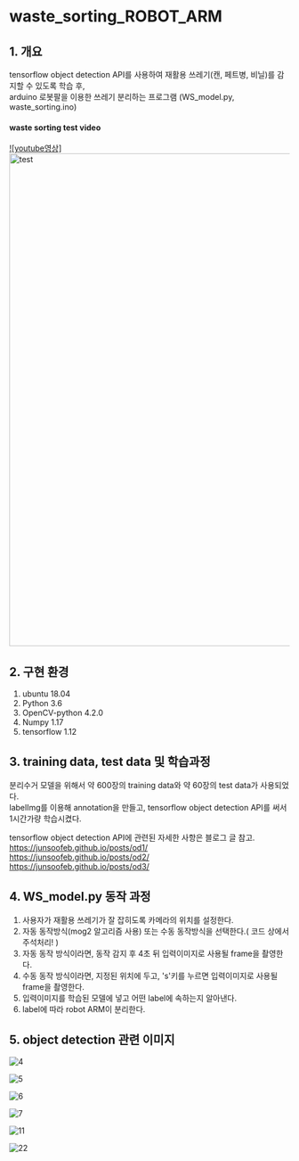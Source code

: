 # waste_sorting_ROBOT_ARM
 

## 1. 개요

tensorflow object detection API를 사용하여 재활용 쓰레기(캔, 페트병, 비닐)를 감지할 수 있도록 학습 후,  
arduino 로봇팔을 이용한 쓰레기 분리하는 프로그램 (WS_model.py, waste_sorting.ino)  

#### waste sorting test video

[![youtube영상]<img width="884" alt="test" src="https://user-images.githubusercontent.com/46870741/72788373-25214900-3c75-11ea-8ba0-1607e2e961ef.png">](https://youtu.be/HzhoB2_SR_w)


## 2. 구현 환경

1) ubuntu 18.04
2) Python 3.6
3) OpenCV-python 4.2.0
4) Numpy 1.17
5) tensorflow 1.12

## 3. training data, test data 및 학습과정

분리수거 모델을 위해서 약 600장의 training data와 약 60장의 test data가 사용되었다.  
labelImg를 이용해 annotation을 만들고, tensorflow object detection API를 써서 1시간가량 학습시켰다.

tensorflow object detection API에 관련된 자세한 사항은 블로그 글 참고.  
<https://junsoofeb.github.io/posts/od1/>   
<https://junsoofeb.github.io/posts/od2/>  
<https://junsoofeb.github.io/posts/od3/>  

## 4. WS_model.py  동작 과정

1) 사용자가 재활용 쓰레기가 잘 잡히도록 카메라의 위치를 설정한다.    
2) 자동 동작방식(mog2 알고리즘 사용) 또는  수동 동작방식을 선택한다.( 코드 상에서 주석처리! )   
3) 자동 동작 방식이라면, 동작 감지 후 4초 뒤 입력이미지로 사용될 frame을 촬영한다.  
4) 수동 동작 방식이라면, 지정된 위치에 두고, 's'키를 누르면 입력이미지로 사용될 frame을 촬영한다.  
5) 입력이미지를 학습된 모델에 넣고 어떤 label에 속하는지 알아낸다.  
6) label에 따라 robot ARM이 분리한다.

## 5. object detection 관련 이미지

![4](https://user-images.githubusercontent.com/46870741/72787225-db376380-3c72-11ea-8785-4035511e9be4.png)

![5](https://user-images.githubusercontent.com/46870741/72787227-db376380-3c72-11ea-80f0-038f8409fae4.png)

![6](https://user-images.githubusercontent.com/46870741/72787229-dbcffa00-3c72-11ea-8cf8-97e77ba82493.png)

![7](https://user-images.githubusercontent.com/46870741/72787230-dbcffa00-3c72-11ea-80b5-4ba43e6afd51.png)

![11](https://user-images.githubusercontent.com/46870741/72787231-dbcffa00-3c72-11ea-8ada-29cbec23016a.png)

![22](https://user-images.githubusercontent.com/46870741/72787232-dbcffa00-3c72-11ea-9c0b-36669721ec2b.png)

